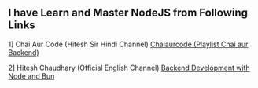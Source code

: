 ## I have Learn and Master NodeJS from Following Links

1] Chai Aur Code (Hitesh Sir Hindi Channel)
[Chaiaurcode (Playlist Chai aur Backend) ](https://www.youtube.com/watch?v=EH3vGeqeIAo&list=PLu71SKxNbfoBGh_8p_NS-ZAh6v7HhYqHW)

2] Hitesh Chaudhary (Official English Channel)
[Backend Development with Node and Bun ](https://www.youtube.com/watch?v=apuAWXMT-9c&list=PLRAV69dS1uWSl459HU5liKv8q4iZ44xBq)
